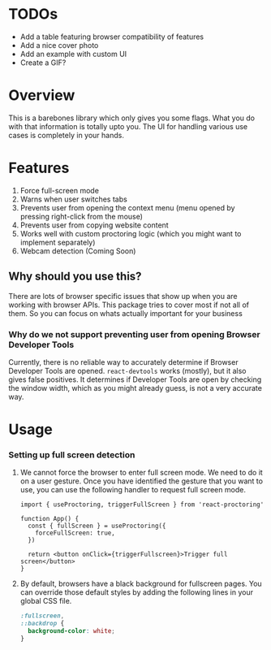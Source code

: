 # TODOs

- Add a table featuring browser compatibility of features
- Add a nice cover photo
- Add an example with custom UI
- Create a GIF?

# Overview

This is a barebones library which only gives you some flags. What you do with that information is totally upto you. The UI for handling various use cases is completely in your hands.

# Features

1. Force full-screen mode
2. Warns when user switches tabs
3. Prevents user from opening the context menu (menu opened by pressing right-click from the mouse)
4. Prevents user from copying website content
5. Works well with custom proctoring logic (which you might want to implement separately)
6. Webcam detection (Coming Soon)

## Why should you use this?

There are lots of browser specific issues that show up when you are working with browser APIs. This package tries to cover most if not all of them. So you can focus on whats actually important for your business

### Why do we not support preventing user from opening Browser Developer Tools

Currently, there is no reliable way to accurately determine if Browser Developer Tools are opened. `react-devtools` works (mostly), but it also gives false positives. It determines if Developer Tools are open by checking the window width, which as you might already guess, is not a very accurate way.

# Usage

### Setting up full screen detection

1. We cannot force the browser to enter full screen mode. We need to do it on a user gesture. Once you have identified the gesture that you want to use, you can use the following handler to request full screen mode.

   ```tsx
   import { useProctoring, triggerFullScreen } from 'react-proctoring'

   function App() {
     const { fullScreen } = useProctoring({
       forceFullScreen: true,
     })

     return <button onClick={triggerFullscreen}>Trigger full screen</button>
   }
   ```

2. By default, browsers have a black background for fullscreen pages. You can override those default styles by adding the following lines in your global CSS file.

   ```css
   :fullscreen,
   ::backdrop {
     background-color: white;
   }
   ```
